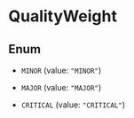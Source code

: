 

# QualityWeight

## Enum


* `MINOR` (value: `"MINOR"`)

* `MAJOR` (value: `"MAJOR"`)

* `CRITICAL` (value: `"CRITICAL"`)




